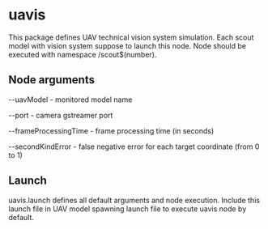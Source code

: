# uavis
This package defines UAV technical vision system simulation. Each scout model with vision system suppose to launch this node. Node should be executed with namespace /scout$(number).
## Node arguments
\--uavModel - monitored model name 

\--port - camera gstreamer port

\--frameProcessingTime - frame processing time (in seconds)

\--secondKindError - false negative error for each target coordinate (from 0 to 1)
  
## Launch
uavis.launch defines all default arguments and node execution. Include this launch file in UAV model spawning launch file to execute uavis node by default.
